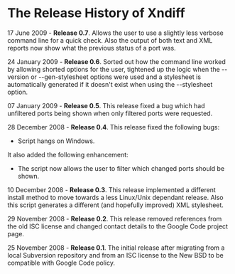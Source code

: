 # The Release History of Xndiff #

17 June 2009 - **Release 0.7**.  Allows the user to use a slightly less verbose
command line for a quick check.  Also the output of both text and
XML reports now show what the previous status of a port was.

24 January 2009 - **Release 0.6**.  Sorted out how the command line worked by
allowing shorted options for the user, tightened up the logic when
the --version or --gen-stylesheet options were used and a
stylesheet is automatically generated if it doesn't exist when using the
--stylesheet option.

07 January 2009 - **Release 0.5**.  This release fixed a bug which
had unfiltered ports being shown when only filtered ports were
requested.

28 December 2008 - **Release 0.4**.  This release fixed the following bugs:

  * Script hangs on Windows.

It also added the following enhancement:

  * The script now allows the user to filter which changed ports should be shown.

10 December 2008 - **Release 0.3**.  This release implemented a different install method to move towards a less Linux/Unix dependant release.  Also this script generates a different (and hopefully improved) XML stylesheet.

29 November 2008 - **Release 0.2**.  This release removed references from the old ISC license and changed contact details to the Google Code project page.

25 November 2008 - **Release 0.1**.  The initial release after migrating from a local Subversion repository and from an ISC license to the New BSD to be compatible with Google Code policy.